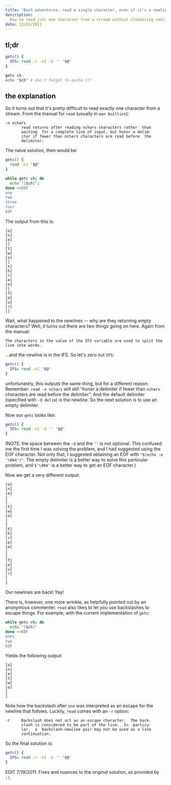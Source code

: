 ```yaml
---
title: "Bash adventures: read a single character, even if it's a newline"
description:
  How to read just one character from a stream without clobbering newlines in bash
date: 12/01/2011
---
```


## tl;dr

``` bash
getc() {
  IFS= read -r -n1 -d '' "$@"
}

getc ch
echo "$ch" # don't forget to quote it!
```

<!--fold-->

## the explanation

So it turns out that it's pretty difficult to read exactly one character from a stream.
From the manual for `read` (usually in `man builtins`):

```
-n nchars
       read returns after reading nchars characters rather  than
       waiting  for a complete line of input, but honor a delim‐
       iter if fewer than nchars characters are read before  the
       delimiter.
```


The naive solution, then would be:

``` bash
getc() {
  read -n1 "$@"
}

while getc ch; do
  echo "[$ch]";
done <<EOF
one
two
three
four
EOF
```

The output from this is:

```
[o]
[n]
[e]
[]
[t]
[w]
[o]
[]
[t]
[h]
[r]
[e]
[e]
[]
[f]
[o]
[u]
[r]
[]
```

Wait, what happened to the newlines -- why are they returning empty characters?  Well, it turns out there are two things going on here.  Again from the manual:

```
The characters in the value of the IFS variable are used to split the
line into words.
```

...and the newline is in the IFS.  So let's zero out `IFS`:

``` bash
getc() {
  IFS= read -n1 "$@"
}
```

unfortunately, this outputs the same thing, but for a different reason.
Remember: `read -n nchars` will still "honor a delimiter if fewer than `nchars` characters are read before the delimiter".
And the default delimiter (specified with `-d delim`) is the newline.
So the next solution is to use an empty delimiter.

Now our `getc` looks like:

``` bash
getc() {
  IFS= read -n1 -d '' "$@"
}
```

(NOTE: the space between the `-d` and the `''` is not optional.  This confused me the first time I was solving the problem, and I had suggested using the EOF character.  Not only that, I suggested obtaining an EOF with `"$(echo -e '\004')"`.  The empty delimiter is a better way to solve this particular problem, and `$'\004'` is a better way to get an EOF character.)

Now we get a very different output:

```
[o]
[n]
[e]
[
]
[t]
[w]
[o]
[
]
[t]
[h]
[r]
[e]
[e]
[
]
[f]
[o]
[u]
[r]
[
]
```

Our newlines are back!  Yay!

There is, however, one more wrinkle, as helpfully pointed out by an anonymous commenter.  `read` also likes to let you use backslashes to escape things.  For example, with the current implementation of `getc`:

``` bash
while getc ch; do
  echo "[$ch]"
done <<EOF
one\
two
EOF
```

Yields the following output:

```
[o]
[n]
[e]
[t]
[w]
[o]
[
]
```

Note how the backslash after `one` was interpreted as an escape for the newline that follows.  Luckily, `read` comes with an `-r` option:

```
-r     Backslash does not act as an escape character.  The back‐
       slash is considered to be part of the line.  In  particu‐
       lar,  a  backslash-newline pair may not be used as a line
       continuation.
```

So the final solution is:

``` bash
getc() {
  IFS= read -r -n1 -d '' "$@"
}
```

EDIT 7/19/2011:  Fixes and nuances to the original solution, as provided by `:)`.

